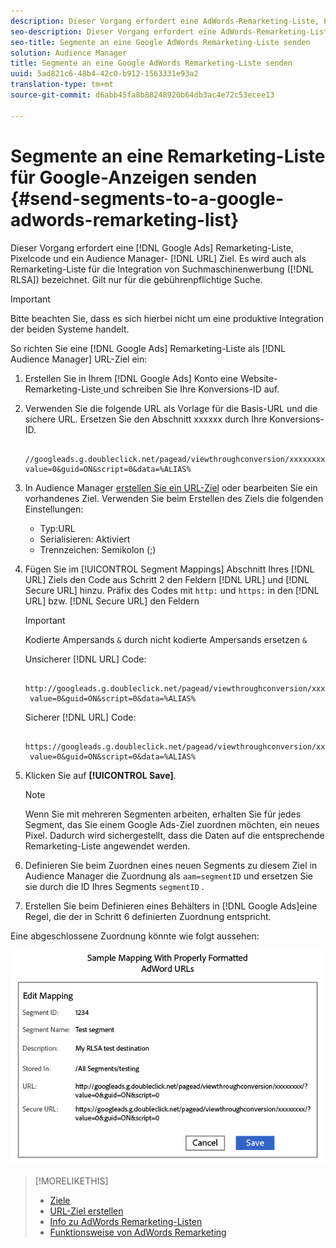 ```yaml
---
description: Dieser Vorgang erfordert eine AdWords-Remarketing-Liste, Pixelcode und ein Zielort für die Audience Manager-URL. Es wird auch als Remarketing-Liste für die RLSA-Integration (Search Ads) bezeichnet. Gilt nur für die gebührenpflichtige Suche.
seo-description: Dieser Vorgang erfordert eine AdWords-Remarketing-Liste, Pixelcode und ein Zielort für die Audience Manager-URL. Es wird auch als Remarketing-Liste für die RLSA-Integration (Search Ads) bezeichnet. Gilt nur für die gebührenpflichtige Suche.
seo-title: Segmente an eine Google AdWords Remarketing-Liste senden
solution: Audience Manager
title: Segmente an eine Google AdWords Remarketing-Liste senden
uuid: 5ad821c6-48b4-42c0-b912-1563331e93a2
translation-type: tm+mt
source-git-commit: d6abb45fa8b88248920b64db3ac4e72c53ecee13

---
```



# Segmente an eine Remarketing-Liste für Google-Anzeigen senden {#send-segments-to-a-google-adwords-remarketing-list}

Dieser Vorgang erfordert eine [!DNL Google Ads] Remarketing-Liste, Pixelcode und ein Audience Manager- [!DNL URL] Ziel. Es wird auch als Remarketing-Liste für die Integration von Suchmaschinenwerbung ([!DNL RLSA]) bezeichnet. Gilt nur für die gebührenpflichtige Suche.

>[!IMPORTANT]
>Bitte beachten Sie, dass es sich hierbei nicht um eine produktive Integration der beiden Systeme handelt.

So richten Sie eine [!DNL Google Ads] Remarketing-Liste als [!DNL Audience Manager] URL-Ziel ein:

1. Erstellen Sie in Ihrem [!DNL Google Ads] Konto eine Website-Remarketing-Liste[ ](https://support.google.com/adwords/answer/2454064?hl=en)und schreiben Sie Ihre Konversions-ID auf.
1. Verwenden Sie die folgende URL als Vorlage für die Basis-URL und die sichere URL. Ersetzen Sie den Abschnitt xxxxxx durch Ihre Konversions-ID.

   ```
    //googleads.g.doubleclick.net/pagead/viewthroughconversion/xxxxxxxx/?value=0&guid=ON&script=0&data=%ALIAS%
   ```

1. In Audience Manager [erstellen Sie ein URL-Ziel](../../features/destinations/create-url-destination.md) oder bearbeiten Sie ein vorhandenes Ziel. Verwenden Sie beim Erstellen des Ziels die folgenden Einstellungen:
   * Typ:URL
   * Serialisieren: Aktiviert
   * Trennzeichen: Semikolon (;)

1. Fügen Sie im [!UICONTROL Segment Mappings] Abschnitt Ihres [!DNL URL] Ziels den Code aus Schritt 2 den Feldern [!DNL URL] und [!DNL Secure URL] hinzu. Präfix des Codes mit `http:` und `https:` in den [!DNL URL] bzw. [!DNL Secure URL] den Feldern

   >[!IMPORTANT]
   >
   >Kodierte Ampersands `&` durch nicht kodierte Ampersands ersetzen `&`

   Unsicherer [!DNL URL] Code:

   ```
    http://googleads.g.doubleclick.net/pagead/viewthroughconversion/xxxxxxxx/?
    value=0&guid=ON&script=0&data=%ALIAS%
   ```

   Sicherer [!DNL URL] Code:

   ```
    https://googleads.g.doubleclick.net/pagead/viewthroughconversion/xxxxxxxx/?
    value=0&guid=ON&script=0&data=%ALIAS%
   ```

1. Klicken Sie auf **[!UICONTROL Save]**.

   >[!NOTE]
   >
   >Wenn Sie mit mehreren Segmenten arbeiten, erhalten Sie für jedes Segment, das Sie einem Google Ads-Ziel zuordnen möchten, ein neues Pixel. Dadurch wird sichergestellt, dass die Daten auf die entsprechende Remarketing-Liste angewendet werden.

1. Definieren Sie beim Zuordnen eines neuen Segments zu diesem Ziel in Audience Manager die Zuordnung als `aam=segmentID` und ersetzen Sie sie durch die ID Ihres Segments `segmentID` .
1. Erstellen Sie beim Definieren eines Behälters in [!DNL Google Ads]eine Regel, die der in Schritt 6 definierten Zuordnung entspricht.

Eine abgeschlossene Zuordnung könnte wie folgt aussehen:

![](../assets/rlsa_mapping.png)

>[!MORELIKETHIS]
>
>* [Ziele](../../features/destinations/destinations.md)
>* [URL-Ziel erstellen](../../features/destinations/create-url-destination.md)
>* [Info zu AdWords Remarketing-Listen](https://support.google.com/adwords/answer/2472738)
>* [Funktionsweise von AdWords Remarketing](https://support.google.com/adwords/answer/2454000)

